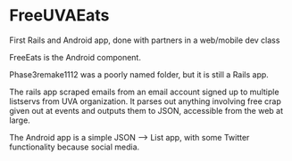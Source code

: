 FreeUVAEats
===========

First Rails and Android app, done with partners in a web/mobile dev class

FreeEats is the Android component.

Phase3remake1112 was a poorly named folder, but it is still a Rails app.

The rails app scraped emails from an email account signed up to multiple listservs from UVA organization.
It parses out anything involving free crap given out at events and outputs them to JSON, accessible from the web at large.

The Android app is a simple JSON --> List app, with some Twitter functionality because social media.
